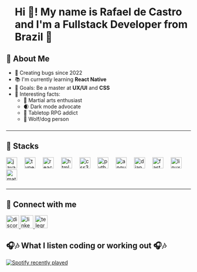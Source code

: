 <div id="user-content-toc" align="left">
  <ul>
  <summary><h1> <p> Hi 👋! My name is Rafael de Castro and I'm a Fullstack Developer from Brazil 🐺 </p> </h1></summary>
  </ul>
</div>

<h2 align="left">🚀 About Me<br></h2>

<ul>
  <li>🐞 Creating bugs since 2022</li>
  <li>📚 I'm currently learning <strong>React Native</strong></li>
  <li>🎯 Goals: Be a master at <strong>UX/UI</strong> and <strong>CSS</strong></li>
  <li>🤔 Interesting facts:
    <ul>
      <li>🥋 Martial arts enthusiast</li>
      <li>🌒 Dark mode advocate</li>
      <li>🎲 Tabletop RPG addict</li>
      <li>🐺 Wolf/dog person</li>
    </ul>
  </li>
</ul>

<!--<h4>- 🐞 Creating bugs since 2022  <br>- 📚 I'm currently learning React Native  <br>- 🎯 Goals: Be a master at UX/UI and CSS  <br>- 🎲 Interesting facts: martial arts enthusiast, dark mode advocate, tabletop RPG addict and wolf/dog person</h4>-->

<!--###
<div align="center">
  <img src="https://github-readme-stats.vercel.app/api?username=rafaelcf03&hide_title=false&hide_rank=true&show_icons=true&include_all_commits=true&count_private=false&disable_animations=false&theme=dark&locale=en&hide_border=false&custom_title=Statistics" height="150" alt="stats graph"  />
  <img src="https://github-readme-stats.vercel.app/api/top-langs?username=rafaelcf03&locale=en&hide_title=false&layout=compact&card_width=320&langs_count=5&theme=dark&hide_border=false" height="150" alt="languages graph"  />
</div>-->

###
 <hr />
<div align="left">
  <h2>🧠 Stacks</h2>
  <img src="https://cdn.jsdelivr.net/gh/devicons/devicon/icons/javascript/javascript-original.svg" height="30" alt="javascript logo"  />
  <img width="12" />
  <img src="https://cdn.jsdelivr.net/gh/devicons/devicon/icons/typescript/typescript-original.svg" height="30" alt="typescript logo"  />
  <img width="12" />
  <img src="https://cdn.jsdelivr.net/gh/devicons/devicon/icons/react/react-original.svg" height="30" alt="react logo"  />
  <img width="12" />
  <img src="https://cdn.jsdelivr.net/gh/devicons/devicon/icons/html5/html5-original.svg" height="30" alt="html5 logo"  />
  <img width="12" />
  <img src="https://cdn.jsdelivr.net/gh/devicons/devicon/icons/css3/css3-original.svg" height="30" alt="css3 logo"  />
  <img width="12" />
  <img src="https://cdn.jsdelivr.net/gh/devicons/devicon/icons/python/python-original.svg" height="30" alt="python logo"  />
  <img width="12" />
  <img src="https://cdn.jsdelivr.net/gh/devicons/devicon/icons/angularjs/angularjs-original.svg" height="30" alt="angularjs logo"  />
  <img width="12" />
  <img src="https://cdn.jsdelivr.net/gh/devicons/devicon/icons/django/django-plain.svg" height="30" alt="django logo"  />
  <img width="12" />
  <img src="https://cdn.jsdelivr.net/gh/devicons/devicon/icons/fastapi/fastapi-original.svg" height="30" alt="fastapi logo"  />
  <img width="12" />
  <img src="https://cdn.jsdelivr.net/gh/devicons/devicon/icons/linux/linux-original.svg" height="30" alt="linux logo"  />
  <img width="12" />
  <img src="https://cdn.jsdelivr.net/gh/devicons/devicon/icons/materialui/materialui-original.svg" height="30" alt="materialui logo"  />
</div>

###
<hr />
<div align="left">
  <h2>🤝 Connect with me</h2>
  
  <a href="https://discordapp.com/users/411648475810234378" target="_blank">
    <img src="https://img.shields.io/static/v1?message=Discord&logo=discord&label=&color=7289DA&logoColor=white&labelColor=&style=for-the-badge" height="35" alt="discord logo"  />
  </a>
  <a href="https://www.linkedin.com/in/rafaelcf03/" target="_blank">
    <img src="https://img.shields.io/static/v1?message=LinkedIn&logo=linkedin&label=&color=0077B5&logoColor=white&labelColor=&style=for-the-badge" height="35" alt="linkedin logo"  />
  </a>
  <a href="https://t.me/rafaelcf03" target="_blank">
    <img src="https://img.shields.io/static/v1?message=Telegram&logo=telegram&label=&color=2CA5E0&logoColor=white&labelColor=&style=for-the-badge" height="35" alt="telegram logo"  />
  </a>
</div>

###

<div align="left">
  <h2>🎧🎶 What I listen coding or working out 🎧🎶</h2>
  
  <a href="https://open.spotify.com/user/rafaeuleos">
    <img src="https://spotify-recently-played-readme.vercel.app/api?user=rafaeuleos&count=5&unique=true" alt="Spotify recently played"  />
  </a>
</div>

###
